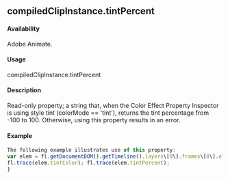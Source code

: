 ## compiledClipInstance.tintPercent

#### Availability

Adobe Animate.

#### Usage

compiledClipInstance.tintPercent

#### Description

Read-only property; a string that, when the Color Effect Property Inspector is using style tint (colorMode == 'tint'), returns the tint percentage from -100 to 100. Otherwise, using this property results in an error.

#### Example

```javascript
The following example illustrates use of this property:
var elem = fl.getDocumentDOM().getTimeline().layers\[0\].frames\[0\].elements\[0\]; if (elem.colorMode = 'tint') {
fl.trace(elem.tintColor); fl.trace(elem.tintPercent);
}

```
